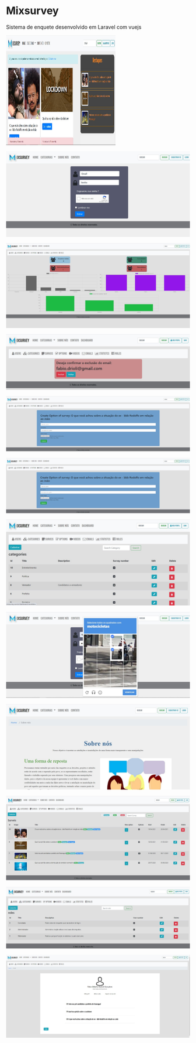 # Mixsurvey
Sistema de enquete desenvolvido em Laravel com vuejs

<img src="images/HomeMixSurvey.jpg" width="300" height="300"/>


![Screenshot](images/login.jpg)

![Screenshot](images/estatisticas.jpg)

![Screenshot](images/delete.jpg)

![Screenshot](images/create_survey.jpg)

![Screenshot](images/create_option.jpg)

![Screenshot](images/categories.jpg)

![Screenshot](images/captcha.jpg)

![Screenshot](images/AboutUs.jpg)

![Screenshot](images/surveis.jpg)

![Screenshot](images/roles.jpg)

![Screenshot](images/profile.jpg)

